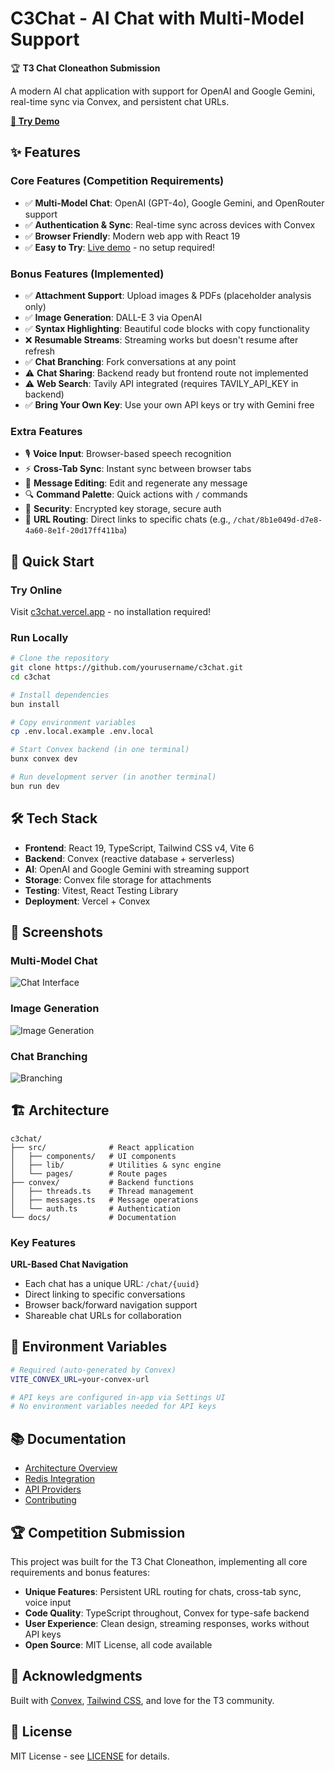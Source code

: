 # C3Chat - AI Chat with Multi-Model Support

🏆 **T3 Chat Cloneathon Submission**

A modern AI chat application with support for OpenAI and Google Gemini, real-time sync via Convex, and persistent chat URLs.

**[🚀 Try Demo](https://clone3chat.vercel.app)** 
## ✨ Features

### Core Features (Competition Requirements)
- ✅ **Multi-Model Chat**: OpenAI (GPT-4o), Google Gemini, and OpenRouter support
- ✅ **Authentication & Sync**: Real-time sync across devices with Convex
- ✅ **Browser Friendly**: Modern web app with React 19
- ✅ **Easy to Try**: [Live demo](https://clone3chat.vercel.app) - no setup required!

### Bonus Features (Implemented)
- ✅ **Attachment Support**: Upload images & PDFs (placeholder analysis only)
- ✅ **Image Generation**: DALL-E 3 via OpenAI
- ✅ **Syntax Highlighting**: Beautiful code blocks with copy functionality
- ❌ **Resumable Streams**: Streaming works but doesn't resume after refresh
- ✅ **Chat Branching**: Fork conversations at any point
- ⚠️ **Chat Sharing**: Backend ready but frontend route not implemented
- ⚠️ **Web Search**: Tavily API integrated (requires TAVILY_API_KEY in backend)
- ✅ **Bring Your Own Key**: Use your own API keys or try with Gemini free

### Extra Features
- 🎙️ **Voice Input**: Browser-based speech recognition
- ⚡ **Cross-Tab Sync**: Instant sync between browser tabs
- 📝 **Message Editing**: Edit and regenerate any message
- 🔍 **Command Palette**: Quick actions with `/` commands
- 🔐 **Security**: Encrypted key storage, secure auth
- 🔗 **URL Routing**: Direct links to specific chats (e.g., `/chat/8b1e049d-d7e8-4a60-8e1f-20d17ff411ba`)

## 🚀 Quick Start

### Try Online
Visit [c3chat.vercel.app](https://c3chat.vercel.app) - no installation required!

### Run Locally
```bash
# Clone the repository
git clone https://github.com/yourusername/c3chat.git
cd c3chat

# Install dependencies
bun install

# Copy environment variables
cp .env.local.example .env.local

# Start Convex backend (in one terminal)
bunx convex dev

# Run development server (in another terminal)
bun run dev
```

## 🛠️ Tech Stack

- **Frontend**: React 19, TypeScript, Tailwind CSS v4, Vite 6
- **Backend**: Convex (reactive database + serverless)
- **AI**: OpenAI and Google Gemini with streaming support
- **Storage**: Convex file storage for attachments
- **Testing**: Vitest, React Testing Library
- **Deployment**: Vercel + Convex

## 📸 Screenshots

### Multi-Model Chat
![Chat Interface](docs/screenshots/chat.png)

### Image Generation
![Image Generation](docs/screenshots/image-gen.png)

### Chat Branching
![Branching](docs/screenshots/branching.png)

## 🏗️ Architecture

```
c3chat/
├── src/              # React application
│   ├── components/   # UI components
│   ├── lib/          # Utilities & sync engine
│   └── pages/        # Route pages
├── convex/           # Backend functions
│   ├── threads.ts    # Thread management
│   ├── messages.ts   # Message operations
│   └── auth.ts       # Authentication
└── docs/             # Documentation
```

### Key Features

**URL-Based Chat Navigation**
- Each chat has a unique URL: `/chat/{uuid}`
- Direct linking to specific conversations
- Browser back/forward navigation support
- Shareable chat URLs for collaboration

## 🔑 Environment Variables

```bash
# Required (auto-generated by Convex)
VITE_CONVEX_URL=your-convex-url

# API keys are configured in-app via Settings UI
# No environment variables needed for API keys
```

## 📚 Documentation

- [Architecture Overview](docs/ARCHITECTURE.md)
- [Redis Integration](docs/REDIS_INTEGRATION_SUMMARY.md)
- [API Providers](docs/PROVIDERS.md)
- [Contributing](CONTRIBUTING.md)

## 🏆 Competition Submission

This project was built for the T3 Chat Cloneathon, implementing all core requirements and bonus features:

- **Unique Features**: Persistent URL routing for chats, cross-tab sync, voice input
- **Code Quality**: TypeScript throughout, Convex for type-safe backend
- **User Experience**: Clean design, streaming responses, works without API keys
- **Open Source**: MIT License, all code available

## 🙏 Acknowledgments

Built with [Convex](https://convex.dev), [Tailwind CSS](https://tailwindcss.com), and love for the T3 community.

## 📄 License

MIT License - see [LICENSE](LICENSE) for details.